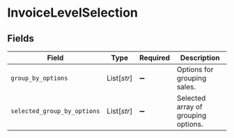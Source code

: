 # InvoiceLevelSelection


## Fields

| Field                               | Type                                | Required                            | Description                         |
| ----------------------------------- | ----------------------------------- | ----------------------------------- | ----------------------------------- |
| `group_by_options`                  | List[*str*]                         | :heavy_minus_sign:                  | Options for grouping sales.         |
| `selected_group_by_options`         | List[*str*]                         | :heavy_minus_sign:                  | Selected array of grouping options. |